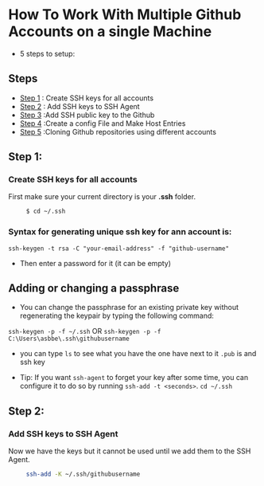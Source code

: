 # How To Work With Multiple Github Accounts on a single Machine

- 5 steps to setup:

## Steps
- [Step 1](#step-1) : Create SSH keys for all accounts
- [Step 2](#setp-2) : Add SSH keys to SSH Agent
- [Step 3](#step-3) :Add SSH public key to the Github
- [Step 4](#steps-4) :Create a config File and Make Host Entries
- [Step 5](#step-5) :Cloning Github repositories using different accounts

## Step 1:
### Create SSH keys for all accounts
First make sure your current directory is your **.ssh** folder.
```sh
     $ cd ~/.ssh
```
### Syntax for generating unique ssh key for ann account is:
 `ssh-keygen -t rsa -C "your-email-address" -f "github-username" `
- Then enter a password for it (it can be empty)

## Adding or changing a passphrase
- You can change the passphrase for an existing private key without regenerating the keypair by typing the following command:

`ssh-keygen -p -f ~/.ssh`
OR
`ssh-keygen -p -f C:\Users\asbbe\.ssh\githubusername`
- you can type `ls` to see what you have the one have next to it `.pub` is and ssh key

- Tip: If you want `ssh-agent` to forget your key after some time, you can configure it to do so by running `ssh-add -t <seconds>`.
` cd ~/.ssh `
## Step 2:
### Add SSH keys to SSH Agent
Now we have the keys but it cannot be used until we add them to the SSH Agent.
```sh
     ssh-add -K ~/.ssh/githubusername
```